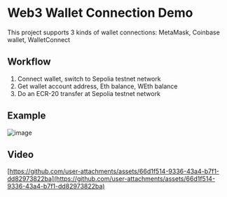 # Web3 Wallet Connection Demo

This project supports 3 kinds of wallet connections: MetaMask, Coinbase wallet, WalletConnect

## Workflow

1. Connect wallet, switch to Sepolia testnet network
2. Get wallet account address, Eth balance, WEth balance
3. Do an ECR-20 transfer at Sepolia testnet network

## Example

![image](https://github.com/user-attachments/assets/ef5c2b75-f7eb-40a7-8182-d5ad25cc11c2)


## Video
[https://github.com/user-attachments/assets/66d1f514-9336-43a4-b7f1-dd82973822ba](https://github.com/user-attachments/assets/66d1f514-9336-43a4-b7f1-dd82973822ba)

